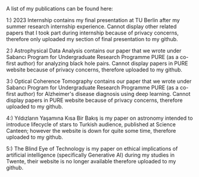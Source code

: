 A list of my publications can be found here:

1:) 2023 Internship contains my final presentation at TU Berlin after my summer research internship experience. Cannot display other related papers that I took part during internship because of privacy concerns, therefore only uploaded my section of final presentation to my github.

2:) Astrophysical Data Analysis contains our paper that we wrote under Sabancı Program for Undergraduate Research Programme PURE (as a co-first author) for analyzing black hole pairs. Cannot display papers in PURE website because of privacy concerns, therefore uploaded to my github.

3:) Optical Coherence Tomography contains our paper that we wrote under Sabancı Program for Undergraduate Research Programme PURE (as a co-first author) for Alzheimer's disease diagnosis using deep learning. Cannot display papers in PURE website because of privacy concerns, therefore uploaded to my github.

4:) Yıldızların Yaşamına Kısa Bir Bakış is my paper on astronomy intended to introduce lifecycle of stars to Turkish audience, published at Science Canteen; however the website is down for quite some time, therefore uploaded to my github.

5:) The Blind Eye of Technology is my paper on ethical implications of artificial intelligence (specifically Generative AI) during my studies in Twente, their website is no longer available therefore uploaded to my github.  
